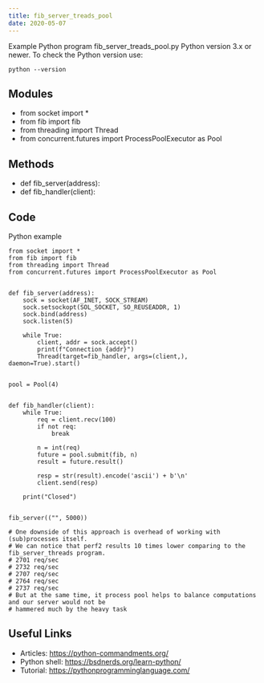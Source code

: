 ```yaml
---
title: fib_server_treads_pool
date: 2020-05-07
---
```

Example Python program fib_server_treads_pool.py
Python version 3.x or newer.
To check the Python version use:

    python --version

## Modules

* from socket import *
* from fib import fib
* from threading import Thread
* from concurrent.futures import ProcessPoolExecutor as Pool

## Methods

* def fib_server(address):
* def fib_handler(client):

## Code

Python example

    from socket import *
    from fib import fib
    from threading import Thread
    from concurrent.futures import ProcessPoolExecutor as Pool
    
    
    def fib_server(address):
        sock = socket(AF_INET, SOCK_STREAM)
        sock.setsockopt(SOL_SOCKET, SO_REUSEADDR, 1)
        sock.bind(address)
        sock.listen(5)
    
        while True:
            client, addr = sock.accept()
            print(f"Connection {addr}")
            Thread(target=fib_handler, args=(client,), daemon=True).start()
    
    
    pool = Pool(4)
    
    
    def fib_handler(client):
        while True:
            req = client.recv(100)
            if not req:
                break
    
            n = int(req)
            future = pool.submit(fib, n)
            result = future.result()
    
            resp = str(result).encode('ascii') + b'\n'
            client.send(resp)
    
        print("Closed")
    
    
    fib_server(("", 5000))
    
    # One downside of this approach is overhead of working with (sub)processes itself.
    # We can notice that perf2 results 10 times lower comparing to the fib_server_threads program.
    # 2701 req/sec
    # 2732 req/sec
    # 2707 req/sec
    # 2764 req/sec
    # 2737 req/sec
    # But at the same time, it process pool helps to balance computations and our server would not be
    # hammered much by the heavy task

## Useful Links

- Articles: https://python-commandments.org/
- Python shell: https://bsdnerds.org/learn-python/
- Tutorial: https://pythonprogramminglanguage.com/
